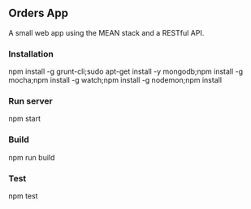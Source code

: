 ## Orders App

A small web app using the MEAN stack and a RESTful API.

### Installation

npm install -g grunt-cli;sudo apt-get install -y mongodb;npm install -g mocha;npm install -g watch;npm install -g nodemon;npm install

### Run server

npm start

### Build

npm run build

### Test

npm test



